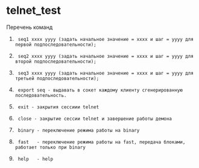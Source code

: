 # telnet_test 

Перечень команд 

1.      seq1 xxxx yyyy (задать начальное значение = xxxx и шаг = yyyy для первой подпоследовательности); 

2.      seq2 xxxx yyyy (задать начальное значение = xxxx и шаг = yyyy для второй подпоследовательности); 

3.      seq3 xxxx yyyy (задать начальное значение = xxxx и шаг = yyyy для третьей подпоследовательности); 

4.      export seq - выдавать в сокет каждому клиенту сгенерированную последовательность. 
5.      exit - закрытия сессиии telnet 
6.      close - закрытие сессии telnet и завершение работы демона 
7.      binary - переключение режима работы на binary 
8.      fast   - переключение режима работы на fast, передача блоками, работает только при binary
9.      help   - help
